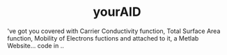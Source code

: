 <h1 align="center"> yourAID </h1>
've got you covered with Carrier Conductivity function, Total Surface Area function, Mobility of Electrons fuctions and attached to it, a Metlab Website...
code in ..
